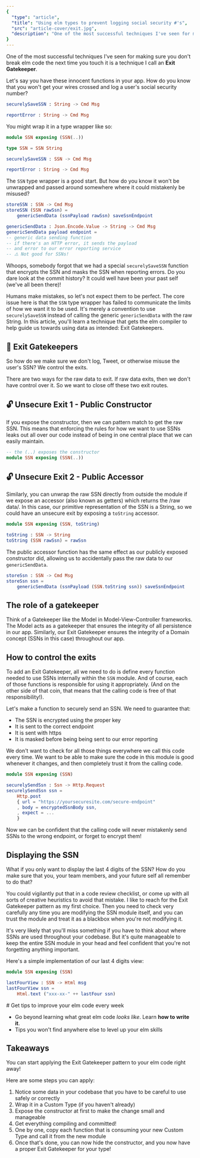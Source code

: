 ```yaml
---
{
  "type": "article",
  "title": "Using elm types to prevent logging social security #'s",
  "src": "article-cover/exit.jpg",
  "description": "One of the most successful techniques I've seen for making sure you don't break elm code the next time you touch it is a technique I call an Exit Gatekeeper.",
}
---
```


One of the most successful techniques I've seen for making sure you don't break elm code the next time you touch it is a technique I call an **Exit Gatekeeper**.

Let's say you have these innocent functions in your app. How do you know that you won't get your wires crossed and log a user's social security number?

```elm
securelySaveSSN : String -> Cmd Msg

reportError : String -> Cmd Msg
```

You might wrap it in a type wrapper like so:

```elm
module SSN exposing (SSN(..))

type SSN = SSN String
```

```elm
securelySaveSSN : SSN -> Cmd Msg

reportError : String -> Cmd Msg
```

The `SSN` type wrapper is a good start. But how do you know it won't be unwrapped and passed around somewhere where it could mistakenly be misused?

```elm
storeSSN : SSN -> Cmd Msg
storeSSN (SSN rawSsn) =
    genericSendData (ssnPayload rawSsn) saveSsnEndpoint

genericSendData : Json.Encode.Value -> String -> Cmd Msg
genericSendData payload endpoint =
-- generic data sending function
-- if there's an HTTP error, it sends the payload
-- and error to our error reporting service
-- ⚠️ Not good for SSNs!
```

Whoops, somebody forgot that we had a special `securelySaveSSN` function that encrypts the SSN and masks the SSN when reporting errors. Do you dare look at the commit history? It could well have been your past self (we've all been there)!

Humans make mistakes, so let's not expect them to be perfect. The core issue here is that the `SSN` type wrapper has failed to communicate the limits of how we want it to be used. It's merely a convention to use `securelySaveSSN` instead of calling the generic `genericSendData` with the raw String. In this article, you'll learn a technique that gets the elm compiler to help guide us towards using data as intended: Exit Gatekeepers.

## 🔑 Exit Gatekeepers

So how do we make sure we don't log, Tweet, or otherwise misuse the user's SSN? We control the exits.

There are two ways for the raw data to exit. If raw data exits, then we don't have control over it. So we want to close off these two exit routes.

## 🔓 Unsecure Exit 1 - Public Constructor

If you expose the constructor, then we can pattern match to get the raw SSN. This means that enforcing the rules for how we want to use SSNs leaks out all over our code instead of being in one central place that we can easily maintain.

```elm
-- the (..) exposes the constructor
module SSN exposing (SSN(..))
```

## 🔓 Unsecure Exit 2 - Public Accessor

Similarly, you can unwrap the raw SSN directly from outside the module if we expose an accessor (also known as getters) which returns the /raw data/. In this case, our primitive representation of the SSN is a String, so we could have an unsecure exit by exposing a `toString` accessor.

```elm
module SSN exposing (SSN, toString)

toString : SSN -> String
toString (SSN rawSsn) = rawSsn
```

The public accessor function has the same effect as our publicly exposed constructor did, allowing us to accidentally pass the raw data to our `genericSendData`.

```elm
storeSsn : SSN -> Cmd Msg
storeSsn ssn =
    genericSendData (ssnPayload (SSN.toString ssn)) saveSsnEndpoint
```

## The role of a gatekeeper

Think of a Gatekeeper like the Model in Model-View-Controller frameworks. The Model acts as a gatekeeper that ensures the integrity of all persistence in our app. Similarly, our Exit Gatekeeper ensures the integrity of a Domain concept (SSNs in this case) throughout our app.

## How to control the exits

To add an Exit Gatekeeper, all we need to do is define every function needed to use SSNs internally within the `SSN` module. And of course, each of those functions is responsible for using it appropriately. (And on the other side of that coin, that means that the calling code is free of that responsibility!).

Let's make a function to securely send an SSN. We need to guarantee that:

- The SSN is encrypted using the proper key
- It is sent to the correct endpoint
- It is sent with https
- It is masked before being being sent to our error reporting

We don't want to check for all those things everywhere we call this code every time. We want to be able to make sure the code in this module is good whenever it changes, and then completely trust it from the calling code.

```elm
module SSN exposing (SSN)

securelySendSsn : Ssn -> Http.Request
securelySendSsn ssn =
    Http.post
    { url = "https://yoursecuresite.com/secure-endpoint"
    , body = encryptedSsnBody ssn,
    , expect = ...
    }
```

Now we can be confident that the calling code will never mistakenly send SSNs to the wrong endpoint, or forget to encrypt them!

## Displaying the SSN

What if you only want to display the last 4 digits of the SSN? How do you make sure that you, your team members, and your future self all remember to do that?

You could vigilantly put that in a code review checklist, or come up with all sorts of creative heuristics to avoid that mistake. I like to reach for the Exit Gatekeeper pattern as my first choice. Then you need to check very carefully any time you are modifying the SSN module itself, and you can trust the module and treat it as a blackbox when you're not modifying it.

It's very likely that you'll miss something if you have to think about where SSNs are used throughout your codebase. But it's quite manageable to keep the entire SSN module in your head and feel confident that you're not forgetting anything important.

Here's a simple implementation of our last 4 digits view:

```elm
module SSN exposing (SSN)

lastFourView : SSN -> Html msg
lastFourView ssn =
    Html.text ("xxx-xx-" ++ lastFour ssn)
```

<signup formid="906002494" buttontext="Get weekly elm tips!">
# Get tips to improve your elm code every week

- Go beyond learning what great elm code _looks like_. Learn **how to write it**.
- Tips you won't find anywhere else to level up your elm skills
  </signup>

## Takeaways

You can start applying the Exit Gatekeeper pattern to your elm code right away!

Here are some steps you can apply:

1. Notice some data in your codebase that you have to be careful to use safely or correctly
2. Wrap it in a Custom Type (if you haven't already)
3. Expose the constructor at first to make the change small and manageable
4. Get everything compiling and committed!
5. One by one, copy each function that is consuming your new Custom Type and call it from the new module
6. Once that's done, you can now hide the constructor, and you now have a proper Exit Gatekeeper for your type!

